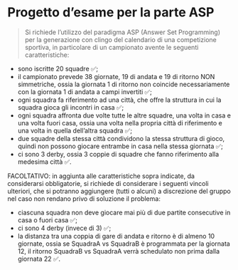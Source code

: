 # Progetto d’esame per la parte ASP

> Si richiede l’utilizzo del paradigma ASP (Answer Set Programming) per la
> generazione con clingo del calendario di una competizione sportiva, in particolare
> di un campionato avente le seguenti caratteristiche:
- sono iscritte 20 squadre ✅;
- il campionato prevede 38 giornate, 19 di andata e 19 di ritorno NON
simmetriche, ossia la giornata 1 di ritorno non coincide necessariamente con la
giornata 1 di andata a campi invertiti ✅;
- ogni squadra fa riferimento ad una città, che offre la struttura in cui la squadra
gioca gli incontri in casa ✅;
- ogni squadra affronta due volte tutte le altre squadre, una volta in casa e una
volta fuori casa, ossia una volta nella propria città di riferimento e una volta in
quella dell’altra squadra ✅;
- due squadre della stessa città condividono la stessa struttura di gioco, quindi
non possono giocare entrambe in casa nella stessa giornata ✅;
- ci sono 3 derby, ossia 3 coppie di squadre che fanno riferimento alla medesima
città ✅.

FACOLTATIVO: in aggiunta alle caratteristiche sopra indicate, da considerarsi
obbligatorie, si richiede di considerare i seguenti vincoli ulteriori, che si potranno
aggiungere (tutti o alcuni) a discrezione del gruppo nel caso non rendano privo di
soluzione il problema:
- ciascuna squadra non deve giocare mai più di due partite consecutive in casa o
fuori casa ✅;
- ci sono 4 derby (invece di 3) ✅;
- la distanza tra una coppia di gare di andata e ritorno è di almeno 10 giornate,
ossia se SquadraA vs SquadraB è programmata per la giornata 12, il ritorno
SquadraB vs SquadraA verrà schedulato non prima dalla giornata 22 ✅.